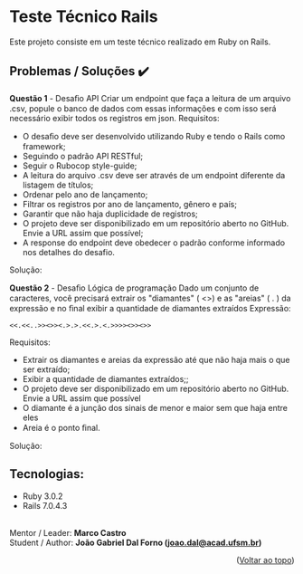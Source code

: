 # Teste Técnico Rails 
Este projeto consiste em um teste técnico realizado em Ruby on Rails. 

## Problemas / Soluções :heavy_check_mark:

**Questão 1** - Desaﬁo API
Criar um endpoint que faça a leitura de um arquivo .csv, popule o banco de dados com essas informações e com
isso será necessário exibir todos os registros em json.
Requisitos:

- O desaﬁo deve ser desenvolvido utilizando Ruby e tendo o Rails como framework;
- Seguindo o padrão API RESTful;
- Seguir o Rubocop style-guide;
- A leitura do arquivo .csv deve ser através de um endpoint diferente da listagem de títulos;
- Ordenar pelo ano de lançamento;
- Filtrar os registros por ano de lançamento, gênero e país;
- Garantir que não haja duplicidade de registros;
- O projeto deve ser disponibilizado em um repositório aberto no GitHub. Envie a URL assim que
possível;
- A response do endpoint deve obedecer o padrão conforme informado nos detalhes do desafio.

Solução: 

**Questão 2** - Desaﬁo Lógica de programação
Dado um conjunto de caracteres, você precisará extrair os "diamantes" ( <>) e as "areias" ( . ) da expressão e no
ﬁnal exibir a quantidade de diamantes extraídos
Expressão:

```` <<.<<..>><>><.>.>.<<.>.<.>>>><>><>> ````

Requisitos:
- Extrair os diamantes e areias da expressão até que não haja mais o que ser extraído;
- Exibir a quantidade de diamantes extraídos;;
- O projeto deve ser disponibilizado em um repositório aberto no GitHub. Envie a URL assim que possível
- O diamante é a junção dos sinais de menor e maior sem que haja entre eles
- Areia é o ponto ﬁnal.

Solução: 

## Tecnologias:

* Ruby 3.0.2
* Rails 7.0.4.3

<br>Mentor / Leader: <strong>Marco Castro</strong>
<br>Student / Author: <strong>João Gabriel Dal Forno (joao.dal@acad.ufsm.br)</strong>

<p align="right">(<a href="#readme-top">Voltar ao topo</a>)</p>
